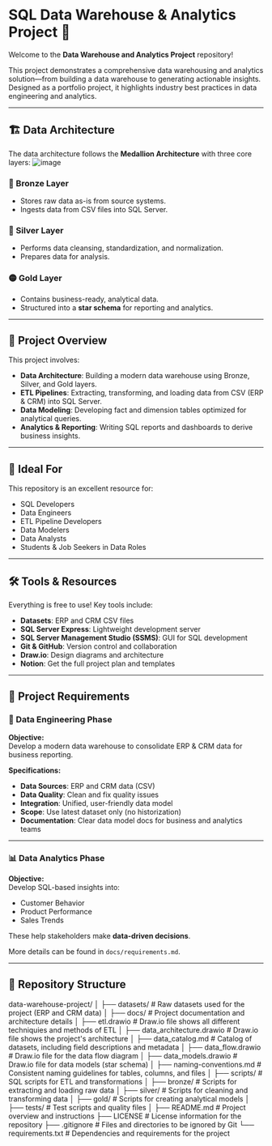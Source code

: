 # SQL Data Warehouse & Analytics Project 🚀

Welcome to the **Data Warehouse and Analytics Project** repository!

This project demonstrates a comprehensive data warehousing and analytics solution—from building a data warehouse to generating actionable insights. Designed as a portfolio project, it highlights industry best practices in data engineering and analytics.

---

## 🏗️ Data Architecture

The data architecture follows the **Medallion Architecture** with three core layers:
![image](https://github.com/user-attachments/assets/1ce871ee-9b86-46eb-8027-48e56f542c02)


### 🔹 Bronze Layer
- Stores raw data as-is from source systems.
- Ingests data from CSV files into SQL Server.

### 🔸 Silver Layer
- Performs data cleansing, standardization, and normalization.
- Prepares data for analysis.

### 🟡 Gold Layer
- Contains business-ready, analytical data.
- Structured into a **star schema** for reporting and analytics.

---

## 📖 Project Overview

This project involves:

- **Data Architecture**: Building a modern data warehouse using Bronze, Silver, and Gold layers.
- **ETL Pipelines**: Extracting, transforming, and loading data from CSV (ERP & CRM) into SQL Server.
- **Data Modeling**: Developing fact and dimension tables optimized for analytical queries.
- **Analytics & Reporting**: Writing SQL reports and dashboards to derive business insights.

---

## 🎯 Ideal For

This repository is an excellent resource for:

- SQL Developers
- Data Engineers
- ETL Pipeline Developers
- Data Modelers
- Data Analysts
- Students & Job Seekers in Data Roles

---

## 🛠️ Tools & Resources

Everything is free to use! Key tools include:

- **Datasets**: ERP and CRM CSV files
- **SQL Server Express**: Lightweight development server
- **SQL Server Management Studio (SSMS)**: GUI for SQL development
- **Git & GitHub**: Version control and collaboration
- **Draw.io**: Design diagrams and architecture
- **Notion**: Get the full project plan and templates

---

## 🚀 Project Requirements

### 📌 Data Engineering Phase

**Objective:**  
Develop a modern data warehouse to consolidate ERP & CRM data for business reporting.

**Specifications:**
- **Data Sources**: ERP and CRM data (CSV)
- **Data Quality**: Clean and fix quality issues
- **Integration**: Unified, user-friendly data model
- **Scope**: Use latest dataset only (no historization)
- **Documentation**: Clear data model docs for business and analytics teams

---

### 📊 Data Analytics Phase

**Objective:**  
Develop SQL-based insights into:

- Customer Behavior
- Product Performance
- Sales Trends

These help stakeholders make **data-driven decisions**.

More details can be found in `docs/requirements.md`.

---

## 📂 Repository Structure

data-warehouse-project/
│
├── datasets/                           # Raw datasets used for the project (ERP and CRM data)
│
├── docs/                               # Project documentation and architecture details
│   ├── etl.drawio                      # Draw.io file shows all different techniquies and methods of ETL
│   ├── data_architecture.drawio        # Draw.io file shows the project's architecture
│   ├── data_catalog.md                 # Catalog of datasets, including field descriptions and metadata
│   ├── data_flow.drawio                # Draw.io file for the data flow diagram
│   ├── data_models.drawio              # Draw.io file for data models (star schema)
│   ├── naming-conventions.md           # Consistent naming guidelines for tables, columns, and files
│
├── scripts/                            # SQL scripts for ETL and transformations
│   ├── bronze/                         # Scripts for extracting and loading raw data
│   ├── silver/                         # Scripts for cleaning and transforming data
│   ├── gold/                           # Scripts for creating analytical models
│
├── tests/                              # Test scripts and quality files
│
├── README.md                           # Project overview and instructions
├── LICENSE                             # License information for the repository
├── .gitignore                          # Files and directories to be ignored by Git
└── requirements.txt                    # Dependencies and requirements for the project
